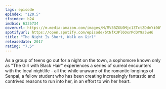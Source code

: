 ```yaml
---
tags: episode
epindex: "120.5"
tfoindex: b24
imdbid: 6335734
coverurl: https://m.media-amazon.com/images/M/MV5BZGU0Mjc1ZTctZDdmYi00YzU0LWI4MjctMDM3Y2VjMzkzYmNiXkEyXkFqcGdeQXVyMjM4NTM5NDY@._V1_SY300_CR1,0,202,300_.jpg
spotifyurl: https://open.spotify.com/episode/5tNfXJPl6OxrPdDY9a5w46
title: "The Night Is Short, Walk on Girl"
releasedate: 2017
rating: "7.5"
---
```


As a group of teens go out for a night on the town, a sophomore known only as "The Girl with Black Hair" experiences a series of surreal encounters with the local nightlife - all the while unaware of the romantic longings of Senpai, a fellow student who has been creating increasingly fantastic and contrived reasons to run into her, in an effort to win her heart.